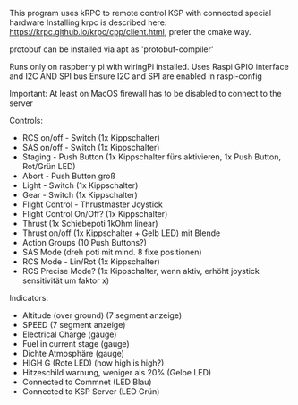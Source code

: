This program uses kRPC to remote control KSP with connected special hardware
Installing krpc is described here: https://krpc.github.io/krpc/cpp/client.html, prefer the cmake way.

protobuf can be installed via apt as 'protobuf-compiler'

Runs only on raspberry pi with wiringPi installed.
Uses Raspi GPIO interface and I2C AND SPI bus
Ensure I2C and SPI are enabled in raspi-config

Important: At least on MacOS firewall has to be disabled to connect to the server

Controls:
  - RCS on/off - Switch (1x Kippschalter)
  - SAS on/off - Switch (1x Kippschalter)
  - Staging - Push Button (1x Kippschalter fürs aktivieren, 1x Push Button, Rot/Grün LED)
  - Abort - Push Button groß
  - Light - Switch (1x Kippschalter)
  - Gear - Switch (1x Kippschalter)
  - Flight Control - Thrustmaster Joystick
  - Flight Control On/Off? (1x Kippschalter)
  - Thrust (1x Schiebepoti 1kOhm linear)
  - Thrust on/off (1x Kippschalter + Gelb LED) mit Blende
  - Action Groups (10 Push Buttons?)
  - SAS Mode (dreh poti mit mind. 8 fixe positionen)
  - RCS Mode - Lin/Rot (1x Kippschalter)
  - RCS Precise Mode? (1x Kippschalter, wenn aktiv, erhöht joystick sensitivität um faktor x)

Indicators:
  - Altitude (over ground) (7 segment anzeige)
  - SPEED (7 segment anzeige)
  - Electrical Charge (gauge)
  - Fuel in current stage (gauge)
  - Dichte Atmosphäre (gauge)
  - HIGH G (Rote LED) (how high is high?)
  - Hitzeschild warnung, weniger als 20% (Gelbe LED) 
  - Connected to Commnet (LED Blau)
  - Connected to KSP Server (LED Grün)